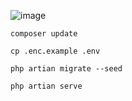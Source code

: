 ![image](https://user-images.githubusercontent.com/50520333/166128313-630146ce-13e1-4aa2-a838-3afe923760b1.png)

```
composer update
```
```
cp .enc.example .env
```
```
php artian migrate --seed
```
```
php artian serve
```

